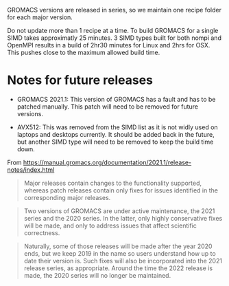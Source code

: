 GROMACS versions are released in series, so we maintain one
recipe folder for each major version.

Do not update more than 1 recipe at a time.  To build GROMACS for a single SIMD
takes approximatly 25 minutes.  3 SIMD types built for both nompi and OpenMPI
results in a build of 2hr30 minutes for Linux and 2hrs for OSX.  This pushes close
to the maximum allowed build time.


# Notes for future releases

- GROMACS 2021.1: This version of GROMACS has a fault and has to be patched manually.
This patch will need to be removed for future versions.

- AVX512: This was removed from the SIMD list as it is not widly used on laptops and
desktops currently.  It should be added back in the future, but another SIMD type
will need to be removed to keep the build time down.

From https://manual.gromacs.org/documentation/2021.1/release-notes/index.html

> Major releases contain changes to the functionality supported, whereas patch
> releases contain only fixes for issues identified in the corresponding major
> releases.

> Two versions of GROMACS are under active maintenance, the 2021 series and the
> 2020 series. In the latter, only highly conservative fixes will be made, and
> only to address issues that affect scientific correctness.

> Naturally, some of those releases will be made after the year 2020 ends, but
> we keep 2019 in the name so users understand how up to date their version is.
> Such fixes will also be incorporated into the 2021 release series, as
> appropriate. Around the time the 2022 release is made, the 2020 series will no
> longer be maintained.
